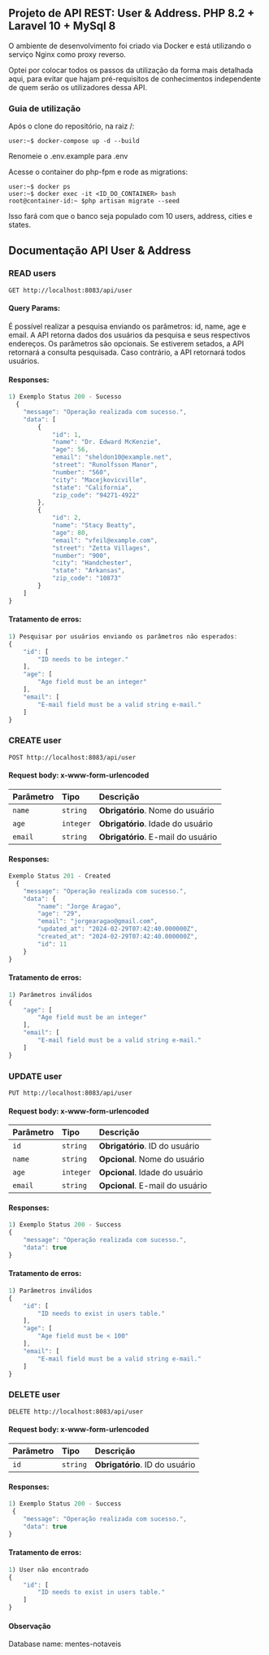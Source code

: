 ## Projeto de API REST: User & Address. PHP 8.2 + Laravel 10 + MySql 8

O ambiente de desenvolvimento foi criado via Docker e está utilizando o serviço Nginx como proxy reverso.

Optei por colocar todos os passos da utilização da forma mais detalhada aqui, para evitar que hajam pré-requisitos de conhecimentos independente de quem serão os utilizadores dessa API.

### Guia de utilização
Após o clone do repositório, na raiz /:

```console
user:~$ docker-compose up -d --build
```
Renomeie o .env.example para .env

Acesse o container do php-fpm e rode as migrations: 
```console
user:~$ docker ps
user:~$ docker exec -it <ID_DO_CONTAINER> bash
root@container-id:~ $php artisan migrate --seed
```
Isso fará com que o banco seja populado com 10 users, address, cities e states.


## Documentação API User & Address

### READ users

``
  GET http://localhost:8083/api/user
``

#### Query Params:

É possível realizar a pesquisa enviando os parâmetros: id, name, age e email. A API retorna dados dos usuários da pesquisa e seus respectivos endereços.
Os parâmetros são opcionais. Se estiverem setados, a API retornará a consulta pesquisada. Caso contrário, a API retornará todos usuários.

#### Responses:

```javascript
1) Exemplo Status 200 - Sucesso
  {
    "message": "Operação realizada com sucesso.",
    "data": [
        {
            "id": 1,
            "name": "Dr. Edward McKenzie",
            "age": 56,
            "email": "sheldon10@example.net",
            "street": "Runolfsson Manor",
            "number": "560",
            "city": "Macejkovicville",
            "state": "California",
            "zip_code": "94271-4922"
        },
        {
            "id": 2,
            "name": "Stacy Beatty",
            "age": 80,
            "email": "vfeil@example.com",
            "street": "Zetta Villages",
            "number": "900",
            "city": "Handchester",
            "state": "Arkansas",
            "zip_code": "10873"
        }
    ]
}

```
#### Tratamento de erros:
```javascript
1) Pesquisar por usuários enviando os parâmetros não esperados:
{
    "id": [
        "ID needs to be integer."
    ],
    "age": [
        "Age field must be an integer"
    ],
    "email": [
        "E-mail field must be a valid string e-mail."
    ]
}
```

### CREATE user

``
  POST http://localhost:8083/api/user
``

#### Request body: x-www-form-urlencoded

| Parâmetro   | Tipo       | Descrição                           |
| :---------- | :--------- | :---------------------------------- |
| `name` | `string` | **Obrigatório**. Nome do usuário |
| `age` | `integer` | **Obrigatório**. Idade do usuário |
| `email` | `string` | **Obrigatório**. E-mail do usuário |

#### Responses:

```javascript
Exemplo Status 201 - Created
  {
    "message": "Operação realizada com sucesso.",
    "data": {
        "name": "Jorge Aragao",
        "age": "29",
        "email": "jorgearagao@gmail.com",
        "updated_at": "2024-02-29T07:42:40.000000Z",
        "created_at": "2024-02-29T07:42:40.000000Z",
        "id": 11
    }
}

```
#### Tratamento de erros:
```javascript
1) Parâmetros inválidos
{
    "age": [
        "Age field must be an integer"
    ],
    "email": [
        "E-mail field must be a valid string e-mail."
    ]
}

```

### UPDATE user

``
  PUT http://localhost:8083/api/user
``

#### Request body: x-www-form-urlencoded

| Parâmetro   | Tipo       | Descrição                           |
| :---------- | :--------- | :---------------------------------- |
| `id` | `string` | **Obrigatório**. ID do usuário |
| `name` | `string` | **Opcional**. Nome do usuário |
| `age` | `integer` | **Opcional**. Idade do usuário |
| `email` | `string` | **Opcional**. E-mail do usuário |


#### Responses:

```javascript
1) Exemplo Status 200 - Success
{
    "message": "Operação realizada com sucesso.",
    "data": true
}

```
#### Tratamento de erros:
```javascript
1) Parâmetros inválidos
{
    "id": [
        "ID needs to exist in users table."
    ],
    "age": [
        "Age field must be < 100"
    ],
    "email": [
        "E-mail field must be a valid string e-mail."
    ]
}

```

### DELETE user

``
  DELETE http://localhost:8083/api/user
``

#### Request body: x-www-form-urlencoded

| Parâmetro   | Tipo       | Descrição                           |
| :---------- | :--------- | :---------------------------------- |
| `id` | `string` | **Obrigatório**. ID do usuário |


#### Responses:

```javascript
1) Exemplo Status 200 - Success
 {
    "message": "Operação realizada com sucesso.",
    "data": true
}


```
#### Tratamento de erros:
```javascript
1) User não encontrado
{
    "id": [
        "ID needs to exist in users table."
    ]
}
```

#### Observação
Database name: mentes-notaveis

